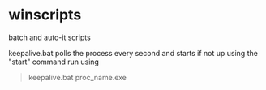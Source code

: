 winscripts
==========

batch and auto-it scripts

keepalive.bat polls the process every second and starts if not up using the "start" command
run using
>keepalive.bat proc_name.exe
